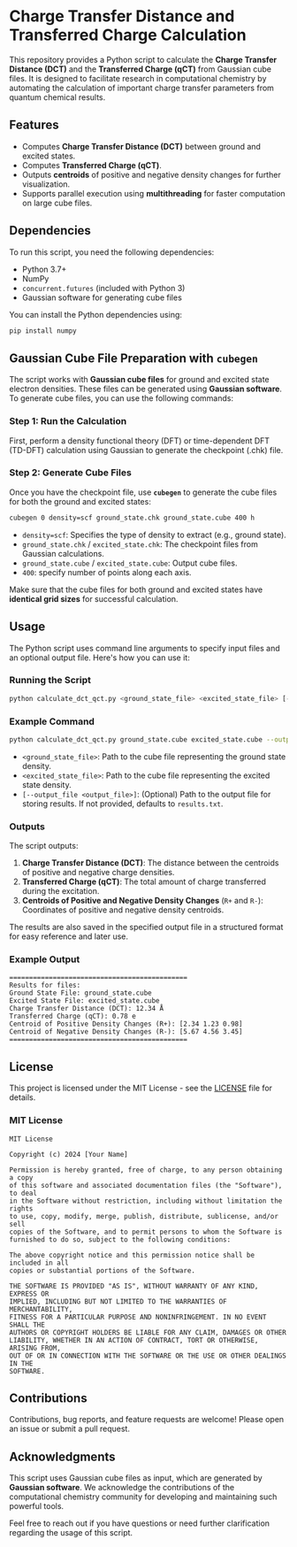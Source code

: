 # Charge Transfer Distance and Transferred Charge Calculation

This repository provides a Python script to calculate the **Charge Transfer Distance (DCT)** and the **Transferred Charge (qCT)** from Gaussian cube files. It is designed to facilitate research in computational chemistry by automating the calculation of important charge transfer parameters from quantum chemical results.

## Features

- Computes **Charge Transfer Distance (DCT)** between ground and excited states.
- Computes **Transferred Charge (qCT)**.
- Outputs **centroids** of positive and negative density changes for further visualization.
- Supports parallel execution using **multithreading** for faster computation on large cube files.

## Dependencies

To run this script, you need the following dependencies:

- Python 3.7+
- NumPy
- `concurrent.futures` (included with Python 3)
- Gaussian software for generating cube files

You can install the Python dependencies using:

```bash
pip install numpy
```

## Gaussian Cube File Preparation with `cubegen`

The script works with **Gaussian cube files** for ground and excited state electron densities. These files can be generated using **Gaussian software**. To generate cube files, you can use the following commands:

### Step 1: Run the Calculation

First, perform a density functional theory (DFT) or time-dependent DFT (TD-DFT) calculation using Gaussian to generate the checkpoint (.chk) file.

### Step 2: Generate Cube Files

Once you have the checkpoint file, use **`cubegen`** to generate the cube files for both the ground and excited states:

```bash
cubegen 0 density=scf ground_state.chk ground_state.cube 400 h
```

- `density=scf`: Specifies the type of density to extract (e.g., ground state).
- `ground_state.chk` / `excited_state.chk`: The checkpoint files from Gaussian calculations.
- `ground_state.cube` / `excited_state.cube`: Output cube files.
- `400`: specify number of points along each axis.

Make sure that the cube files for both ground and excited states have **identical grid sizes** for successful calculation.

## Usage

The Python script uses command line arguments to specify input files and an optional output file. Here's how you can use it:

### Running the Script

```bash
python calculate_dct_qct.py <ground_state_file> <excited_state_file> [--output_file <output_file>]
```

### Example Command

```bash
python calculate_dct_qct.py ground_state.cube excited_state.cube --output_file results.txt
```

- `<ground_state_file>`: Path to the cube file representing the ground state density.
- `<excited_state_file>`: Path to the cube file representing the excited state density.
- `[--output_file <output_file>]`: (Optional) Path to the output file for storing results. If not provided, defaults to `results.txt`.

### Outputs

The script outputs:

1. **Charge Transfer Distance (DCT)**: The distance between the centroids of positive and negative charge densities.
2. **Transferred Charge (qCT)**: The total amount of charge transferred during the excitation.
3. **Centroids of Positive and Negative Density Changes** (`R+` and `R-`): Coordinates of positive and negative density centroids.

The results are also saved in the specified output file in a structured format for easy reference and later use.

### Example Output

```
=============================================
Results for files: 
Ground State File: ground_state.cube
Excited State File: excited_state.cube
Charge Transfer Distance (DCT): 12.34 Å
Transferred Charge (qCT): 0.78 e
Centroid of Positive Density Changes (R+): [2.34 1.23 0.98]
Centroid of Negative Density Changes (R-): [5.67 4.56 3.45]
=============================================
```

## License

This project is licensed under the MIT License - see the [LICENSE](LICENSE) file for details.

### MIT License

```text
MIT License

Copyright (c) 2024 [Your Name]

Permission is hereby granted, free of charge, to any person obtaining a copy
of this software and associated documentation files (the "Software"), to deal
in the Software without restriction, including without limitation the rights
to use, copy, modify, merge, publish, distribute, sublicense, and/or sell
copies of the Software, and to permit persons to whom the Software is
furnished to do so, subject to the following conditions:

The above copyright notice and this permission notice shall be included in all
copies or substantial portions of the Software.

THE SOFTWARE IS PROVIDED "AS IS", WITHOUT WARRANTY OF ANY KIND, EXPRESS OR
IMPLIED, INCLUDING BUT NOT LIMITED TO THE WARRANTIES OF MERCHANTABILITY,
FITNESS FOR A PARTICULAR PURPOSE AND NONINFRINGEMENT. IN NO EVENT SHALL THE
AUTHORS OR COPYRIGHT HOLDERS BE LIABLE FOR ANY CLAIM, DAMAGES OR OTHER
LIABILITY, WHETHER IN AN ACTION OF CONTRACT, TORT OR OTHERWISE, ARISING FROM,
OUT OF OR IN CONNECTION WITH THE SOFTWARE OR THE USE OR OTHER DEALINGS IN THE
SOFTWARE.
```

## Contributions

Contributions, bug reports, and feature requests are welcome! Please open an issue or submit a pull request.

## Acknowledgments

This script uses Gaussian cube files as input, which are generated by **Gaussian software**. We acknowledge the contributions of the computational chemistry community for developing and maintaining such powerful tools.

Feel free to reach out if you have questions or need further clarification regarding the usage of this script.
